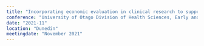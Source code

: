 ```yaml
---
title: "Incorporating economic evaluation in clinical research to support research impact"
conference: "University of Otago Division of Health Sciences, Early and Mid-Career Researcher Annual Conference 2021"
date: "2021-11"
location: "Dunedin"
meetingdate: "November 2021"
---
```

